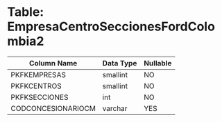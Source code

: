 # Table: EmpresaCentroSeccionesFordColombia2

| Column Name | Data Type | Nullable |
|-------------|-----------|----------|
| PKFKEMPRESAS | smallint | NO |
| PKFKCENTROS | smallint | NO |
| PKFKSECCIONES | int | NO |
| CODCONCESIONARIOCM | varchar | YES |
